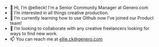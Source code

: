- 👋 Hi, I’m @ellieck! I'm a Senior Community Manager at Genero.com
- 👀 I’m interested in all things creative production.
- 🌱 I’m currently learning how to use Github now I've joined our Product team!
- 💞️ I’m looking to collaborate with any creative freelancers looking for ways to find new work.
- 📫 You can reach me at ellie.ck@genero.com

<!---
ellieck/ellieck is a ✨ special ✨ repository because its `README.md` (this file) appears on your GitHub profile.
You can click the Preview link to take a look at your changes.
--->
